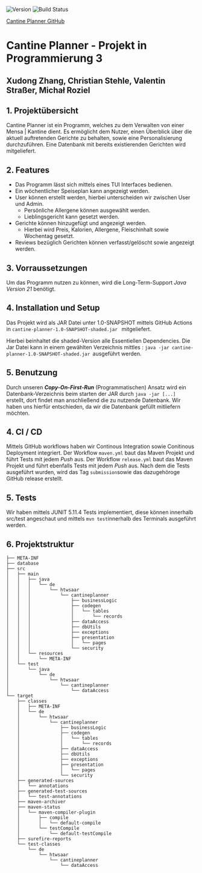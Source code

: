 ![Version](https://img.shields.io/badge/version-1.0--SNAPSHOT-blue)
![Build Status](https://github.com/Origin-Masters/Cantine-Planner/actions/workflows/maven.yml/badge.svg?branch=development)

[Cantine Planner GitHub](https://github.com/Origin-Masters/Cantine-Planner)
# Cantine Planner - Projekt in Programmierung 3

## Xudong Zhang, Christian Stehle, Valentin Straßer, Michał Roziel

## 1. Projektübersicht
Cantine Planner ist ein Programm, welches zu dem Verwalten von einer Mensa | Kantine dient. Es ermöglicht dem Nutzer, einen Überblick über die aktuell auftretenden Gerichte zu behalten, sowie eine Personalisierung durchzuführen.
Eine Datenbank mit bereits existierenden Gerichten wird mitgeliefert.

## 2. Features
- Das Programm lässt sich mittels eines TUI Interfaces bedienen.
- Ein wöchentlicher Speiseplan kann angezeigt werden.
- User können erstellt werden, hierbei unterscheiden wir zwischen User und Admin.
	- Persönliche Allergene können ausgewählt werden.
	- Lieblingsgericht kann gesetzt werden.
- Gerichte können hinzugefügt und angezeigt werden.
	- Hierbei wird Preis, Kalorien, Allergene, Fleischinhalt sowie Wochentag gesetzt.
- Reviews bezüglich Gerichten können verfasst/gelöscht sowie angezeigt werden.
## 3. Vorraussetzungen
Um das Programm nutzen zu können, wird die Long-Term-Support *Java Version 21* benötigt.
## 4. Installation und Setup
Das Projekt wird als JAR Datei unter 1.0-SNAPSHOT mittels GitHub Actions in
	`cantine-planner-1.0-SNAPSHOT-shaded.jar ` mitgeliefert.

Hierbei beinhaltet die shaded-Version alle Essentiellen Dependencies.
Die Jar Datei kann in einem gewählten Verzeichnis mittles :
`java -jar cantine-planner-1.0-SNAPSHOT-shaded.jar `ausgeführt werden.
## 5. Benutzung
Durch unseren ***Copy-On-First-Run*** (Programmatischen) Ansatz wird ein Datenbank-Verzeichnis beim starten der JAR durch `java -jar [...] ` erstellt, dort findet man anschließend die zu nutzende Datenbank. Wir haben uns hierfür entschieden, da wir die Datenbank gefüllt mitliefern möchten.
## 4. CI / CD
Mittels GitHub workflows haben wir Continous Integration sowie Conitinous Deployment integriert.
Der Workflow `maven.yml` baut das Maven Projekt und führt Tests mit jedem *Push* aus.
Der Workflow `release.yml` baut das Maven Projekt und führt ebenfalls Tests mit jedem *Push* aus.
Nach dem die Tests ausgeführt wurden, wird das Tag `submission`sowie das dazugehöroge GitHub release erstellt.
## 5. Tests
Wir haben mittels JUNIT 5.11.4 Tests implementiert, diese können innerhalb src/test angeschaut und  mittels `mvn test`innerhalb des Terminals ausgeführt werden.
## 6. Projektstruktur 
```
├── META-INF
├── database
├── src
│   ├── main
│   │   ├── java
│   │   │   └── de
│   │   │       └── htwsaar
│   │   │           └── cantineplanner
│   │   │               ├── businessLogic
│   │   │               ├── codegen
│   │   │               │   └── tables
│   │   │               │       └── records
│   │   │               ├── dataAccess
│   │   │               ├── dbUtils
│   │   │               ├── exceptions
│   │   │               ├── presentation
│   │   │               │   └── pages
│   │   │               └── security
│   │   └── resources
│   │       └── META-INF
│   └── test
│       └── java
│           └── de
│               └── htwsaar
│                   └── cantineplanner
│                       └── dataAccess
└── target
    ├── classes
    │   ├── META-INF
    │   └── de
    │       └── htwsaar
    │           └── cantineplanner
    │               ├── businessLogic
    │               ├── codegen
    │               │   └── tables
    │               │       └── records
    │               ├── dataAccess
    │               ├── dbUtils
    │               ├── exceptions
    │               ├── presentation
    │               │   └── pages
    │               └── security
    ├── generated-sources
    │   └── annotations
    ├── generated-test-sources
    │   └── test-annotations
    ├── maven-archiver
    ├── maven-status
    │   └── maven-compiler-plugin
    │       ├── compile
    │       │   └── default-compile
    │       └── testCompile
    │           └── default-testCompile
    ├── surefire-reports
    └── test-classes
        └── de
            └── htwsaar
                └── cantineplanner
                    └── dataAccess
```




